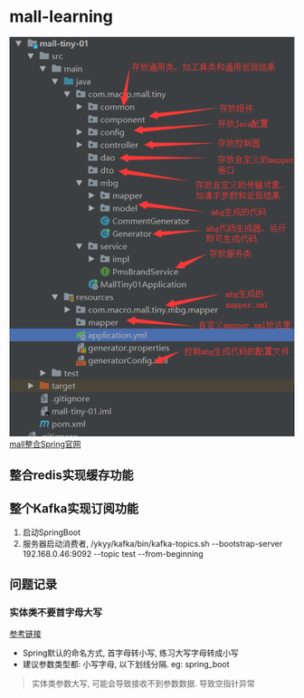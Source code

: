 # mall-learning

![img.png](img.png)
[mall整合Spring官网](https://www.macrozheng.com/mall/architect/mall_arch_01.html#mysql%E6%95%B0%E6%8D%AE%E5%BA%93%E7%8E%AF%E5%A2%83%E6%90%AD%E5%BB%BA)

## 整合redis实现缓存功能

## 整个Kafka实现订阅功能

1. 启动SpringBoot
2. 服务器启动消费者, /ykyy/kafka/bin/kafka-topics.sh --bootstrap-server 192.168.0.46:9092 --topic test --from-beginning

## 问题记录

### 实体类不要首字母大写

[参考链接](https://blog.csdn.net/qq_24155097/article/details/107034023)

- Spring默认的命名方式, 首字母转小写, 练习大写字母转成小写
- 建议参数类型都: 小写字母, 以下划线分隔. eg: spring_boot

> 实体类参数大写, 可能会导致接收不到参数数据. 导致空指针异常
